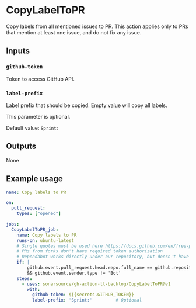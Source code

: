 # CopyLabelToPR

Copy labels from all mentioned issues to PR. This action applies only to PRs that mention at least one issue, and do not fix any issue.

## Inputs

### `github-token`

Token to access GitHub API.

### `label-prefix`

Label prefix that should be copied. Empty value will copy all labels.

This parameter is optional. 

Default value: `Sprint:`

## Outputs

None

## Example usage

```yaml
name: Copy labels to PR

on:
  pull_request:
    types: ["opened"]

jobs:
  CopyLabelToPR_job:
    name: Copy labels to PR
    runs-on: ubuntu-latest
    # Single quotes must be used here https://docs.github.com/en/free-pro-team@latest/actions/reference/context-and-expression-syntax-for-github-actions#literals
    # PRs from forks don't have required token authorization
    # Dependabot works directly under our repository, but doesn't have enough priviledges to create project card
    if: |
        github.event.pull_request.head.repo.full_name == github.repository
        && github.event.sender.type != 'Bot'
    steps:
      - uses: sonarsource/gh-action-lt-backlog/CopyLabelToPR@v1
        with:
          github-token: ${{secrets.GITHUB_TOKEN}}
          label-prefix: 'Sprint:'         # Optional
```
